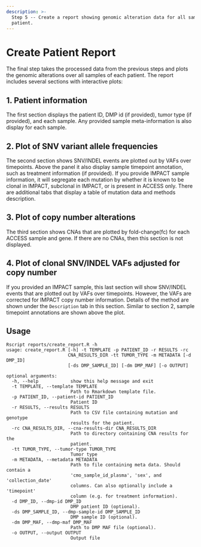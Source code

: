 ```yaml
---
description: >-
  Step 5 -- Create a report showing genomic alteration data for all samples of a
  patient.
---
```


# Create Patient Report

The final step takes the processed data from the previous steps and plots the genomic alterations over all samples of each patient. The report includes several sections with interactive plots:

## 1. Patient information

The first section displays the patient ID, DMP id \(if provided\), tumor type \(if provided\), and each sample. Any provided sample meta-information is also display for each sample.

## 2. Plot of SNV variant allele frequencies

The second section shows SNV/INDEL events are plotted out by VAFs over timepoints. Above the panel it also display sample timepoint annotation, such as treatment information \(if provided\). If you provide IMPACT sample information, it will segregate each mutation by whether it is known to be clonal in IMPACT, subclonal in IMPACT, or is present in ACCESS only. There are additional tabs that display a table of mutation data and methods description.

## 3. Plot of copy number alterations

The third section shows CNAs that are plotted by fold-change\(fc\) for each ACCESS sample and gene. If there are no CNAs, then this section is not displayed.

## 4. Plot of clonal SNV/INDEL VAFs adjusted for copy number

If you provided an IMPACT sample, this last section will show SNV/INDEL events that are plotted out by VAFs over timepoints. However, the VAFs are corrected for IMPACT copy number information. Details of the method are shown under the `Description` tab in this section. Similar to section 2, sample timepoint annotations are shown above the plot.

## Usage

```text
Rscript reports/create_report.R -h                                      
usage: create_report.R [-h] -t TEMPLATE -p PATIENT_ID -r RESULTS -rc
                       CNA_RESULTS_DIR -tt TUMOR_TYPE -m METADATA [-d DMP_ID]
                       [-ds DMP_SAMPLE_ID] [-dm DMP_MAF] [-o OUTPUT]

optional arguments:
  -h, --help            show this help message and exit
  -t TEMPLATE, --template TEMPLATE
                        Path to Rmarkdown template file.
  -p PATIENT_ID, --patient-id PATIENT_ID
                        Patient ID
  -r RESULTS, --results RESULTS
                        Path to CSV file containing mutation and genotype
                        results for the patient.
  -rc CNA_RESULTS_DIR, --cna-results-dir CNA_RESULTS_DIR
                        Path to directory containing CNA results for the
                        patient.
  -tt TUMOR_TYPE, --tumor-type TUMOR_TYPE
                        Tumor type
  -m METADATA, --metadata METADATA
                        Path to file containing meta data. Should contain a
                        'cmo_sample_id_plasma', 'sex', and 'collection_date'
                        columns. Can also optionally include a 'timepoint'
                        column (e.g. for treatment information).
  -d DMP_ID, --dmp-id DMP_ID
                        DMP patient ID (optional).
  -ds DMP_SAMPLE_ID, --dmp-sample-id DMP_SAMPLE_ID
                        DMP sample ID (optional).
  -dm DMP_MAF, --dmp-maf DMP_MAF
                        Path to DMP MAF file (optional).
  -o OUTPUT, --output OUTPUT
                        Output file
```

